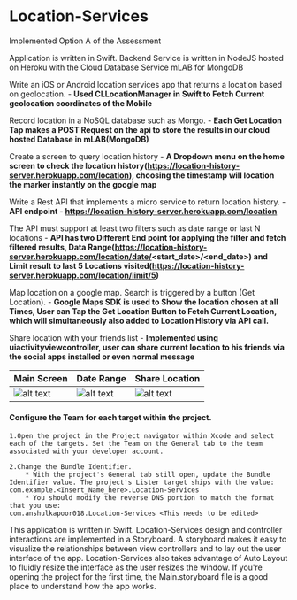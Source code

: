 # Location-Services

Implemented Option A of the Assessment

Application is written in Swift.
Backend Service is written in NodeJS hosted on Heroku with the Cloud Database Service mLAB for MongoDB

Write an iOS or Android location services app that returns a location based on geolocation. - **Used CLLocationManager in Swift to Fetch Current geolocation coordinates of the Mobile**

Record location in a NoSQL database such as Mongo. - **Each Get Location Tap makes a POST Request on the api to store the results in our cloud hosted Database in mLAB(MongoDB)**

Create a screen to query location history - **A Dropdown menu on the home screen to check the location history(https://location-history-server.herokuapp.com/location), choosing the timestamp will location the marker instantly on the google map**

Write a Rest API that implements a micro service to return location history. - **API endpoint - https://location-history-server.herokuapp.com/location**


The API must support at least two filters such as date range or last N locations - **API has two Different End point for applying the filter and fetch filtered results, Data Range(https://location-history-server.herokuapp.com/location/date/<start_date>/<end_date>) and Limit result to last 5 Locations visited(https://location-history-server.herokuapp.com/location/limit/5)**


Map location on a google map. Search is triggered by a button (Get Location). - **Google Maps SDK is used to Show the location chosen at all Times, User can Tap the Get Location Button to Fetch Current Location, which will simultaneously also added to Location History via API call.**


Share location with your friends list - **Implemented using uiactivityviewcontroller, user can share current location to his friends via the social apps installed or even normal message**


| Main Screen  | Date Range | Share Location |
| ------------- | ------------- | ------------- |
| ![alt text](https://github.com/anshulkapoor018/Location-Services/blob/master/Screenshots/Main%20Screen.png)  | ![alt text](https://github.com/anshulkapoor018/Location-Services/blob/master/Screenshots/Date%20Range.png)  | ![alt text](https://github.com/anshulkapoor018/Location-Services/blob/master/Screenshots/Share%20Location.png)  |


#### Configure the Team for each target within the project.

    1.Open the project in the Project navigator within Xcode and select each of the targets. Set the Team on the General tab to the team associated with your developer account.

    2.Change the Bundle Identifier.
        * With the project's General tab still open, update the Bundle Identifier value. The project's Lister target ships with the value: com.example.<Insert_Name_here>.Location-Services
        * You should modify the reverse DNS portion to match the format that you use:
    com.anshulkapoor018.Location-Services <This needs to be edited>


This application is written in Swift.
Location-Services design and controller interactions are implemented in a Storyboard. A storyboard makes it easy to visualize the relationships between view controllers and to lay out the user interface of the app. Location-Services also takes advantage of Auto Layout to fluidly resize the interface as the user resizes the window. If you're opening the project for the first time, the Main.storyboard file is a good place to understand how the app works.
